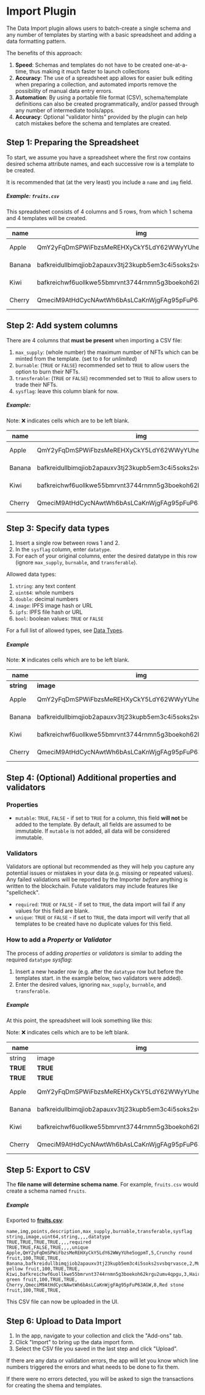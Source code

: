 # Import Plugin

The Data Import plugin allows users to batch-create a single schema and any
number of templates by starting with a basic spreadsheet and adding a data
formatting pattern.

The benefits of this approach:

1. **Speed**: Schemas and templates do not have to be created one-at-a-time,
   thus making it much faster to launch collections
2. **Accuracy**: The use of a spreadsheet app allows for easier bulk editing
   when preparing a collection, and automated imports remove the possibility
   of manual data entry errors.
3. **Automation**: By using a portable file format (CSV), schema/template
   definitions can also be created programmatically, and/or passed through
   any number of intermediate tools/apps.
4. **Accuracy**: Optional "validator hints" provided by the plugin can help
   catch mistakes before the schema and templates are created.


## Step 1: Preparing the Spreadsheet

To start, we assume you have a spreadsheet where the first row contains
desired schema attribute names, and each successive row is a template
to be created.

It is recommended that (at the very least) you include a `name` and `img` field.

##### Example: `fruits.csv`

This spreadsheet consists of 4 columns and 5 rows, from which 1 schema and 4
templates will be created.

| name   | img                                                         | points | description         |
|--------|-------------------------------------------------------------|--------|---------------------|
| Apple  | QmY2yFqDmSPWiFbzsMeREHXyCkY5LdY62WWyYUhe5ogpmT              | 5      | Crunchy round fruit |
| Banana | bafkreidullbimqjiob2apauxv3tj23kupb5em3c4i5soks2svsbqrvasce | 2      | Mushy yellow fruit  |
| Kiwi   | bafkreichwf6uollkwe55bmrvnt3744rnmn5g3boekoh62krgu2umv4qpgu | 3      | Hairy green fruit   |
| Cherry | QmeciM9AtHdCycNAwtWh6bAsLCaKnWjgFAg95pFuP63AGW              | 8      | Red stone fruit     |



## Step 2: Add system columns

There are 4 columns that **must be present** when importing a CSV file:

1. `max_supply`: (whole number) the maximum number of NFTs which can be minted
   from the template. (set to `0` for *unlimited*)
2. `burnable`: (`TRUE` or `FALSE`) recommended set to `TRUE` to allow
   users the option to burn their NFTs.
3. `transferable`: (`TRUE` or `FALSE`) recommended set to `TRUE` to allow users
   to trade their NFTs.
4. `sysflag`: leave this column blank for now.


##### Example:

Note: ❌ indicates cells which are to be left blank.

| name   | img                                                         | points | description         | **max_supply** | **burnable** | **transferable** | **sysflag** |
|--------|-------------------------------------------------------------|--------|---------------------|:--------------:|:------------:|:----------------:|:-----------:|
| Apple  | QmY2yFqDmSPWiFbzsMeREHXyCkY5LdY62WWyYUhe5ogpmT              | 5      | Crunchy round fruit | **100**        | **TRUE**     | **TRUE**         |      ❌     |
| Banana | bafkreidullbimqjiob2apauxv3tj23kupb5em3c4i5soks2svsbqrvasce | 2      | Mushy yellow fruit  | **100**        | **TRUE**     | **TRUE**         |      ❌     |
| Kiwi   | bafkreichwf6uollkwe55bmrvnt3744rnmn5g3boekoh62krgu2umv4qpgu | 3      | Hairy green fruit   | **100**        | **TRUE**     | **TRUE**         |      ❌     |
| Cherry | QmeciM9AtHdCycNAwtWh6bAsLCaKnWjgFAg95pFuP63AGW              | 8      | Red stone fruit     | **100**        | **TRUE**     | **TRUE**         |      ❌     |



## Step 3: Specify data types

1. Insert a single row between rows 1 and 2.
2. In the `sysflag` column, enter `datatype`.
3. For each of your original columns, enter the desired datatype in this row (ignore `max_supply`, `burnable`, and `transferable`).

Allowed data types:
1. `string`: any text content
2. `uint64`: whole numbers
3. `double`: decimal numbers
4. `image`: IPFS image hash or URL
5. `ipfs`: IPFS file hash or URL
6. `bool`: boolean values: `TRUE` or `FALSE`

For a full list of allowed types, see [Data Types](data-types.md).


##### Example

Note: ❌ indicates cells which are to be left blank.

| name       | img                                                         | points     | description         | max_supply | burnable | transferable | sysflag      |
|------------|-------------------------------------------------------------|------------|---------------------|:----------:|:--------:|:------------:|:------------:|
| **string** | **image**                                                   | **uint64** | **string**          | ❌         | ❌       | ❌           | **datatype** |
| Apple      | QmY2yFqDmSPWiFbzsMeREHXyCkY5LdY62WWyYUhe5ogpmT              | 5          | Crunchy round fruit | 100        | TRUE     | TRUE         |        ❌    |
| Banana     | bafkreidullbimqjiob2apauxv3tj23kupb5em3c4i5soks2svsbqrvasce | 2          | Mushy yellow fruit  | 100        | TRUE     | TRUE         |        ❌    |
| Kiwi       | bafkreichwf6uollkwe55bmrvnt3744rnmn5g3boekoh62krgu2umv4qpgu | 3          | Hairy green fruit   | 100        | TRUE     | TRUE         |        ❌    |
| Cherry     | QmeciM9AtHdCycNAwtWh6bAsLCaKnWjgFAg95pFuP63AGW              | 8          | Red stone fruit     | 100        | TRUE     | TRUE         |        ❌    |


## Step 4: (Optional) Additional properties and validators

### Properties

- `mutable`: `TRUE`, `FALSE` - if set to `TRUE` for a column, this field
  **will not** be added to the template. By default, all fields are assumed to
  be immutable. If `mutable` is not added, all data will be considered
  immutable.

### Validators

Validators are optional but recommended as they will help you capture any
potential issues or mistakes in your data (e.g. missing or repeated values).
Any failed validations will be reported by the Importer *before* anything is
written to the blockchain.
Futute validators may include features like "spellcheck".

- `required`: `TRUE` or `FALSE` - if set to `TRUE`, the data import will fail
  if any values for this field are blank.
- `unique`: `TRUE` or `FALSE` - if set to `TRUE`, the data import will verify
  that all templates to be created have no duplicate values for this field.

### How to add a *Property* or *Validator*

The process of adding *properties* or *validators* is similar to adding the
required `datatype` *sysflag*:
1. Insert a new header row (e.g. after the `datatype` row but before the
   templates start. in the example below, two validators were added).
2. Enter the desired values, ignoring `max_supply`, `burnable`, and `transferable`.

##### Example

At this point, the spreadsheet will look something like this:

Note: ❌ indicates cells which are to be left blank.

| name     | img                                                         | points    | description         | max_supply | burnable | transferable | sysflag      |
|----------|-------------------------------------------------------------|-----------|---------------------|:----------:|:--------:|:------------:|:------------:|
| string   | image                                                       | uint64    | string              | ❌         | ❌       | ❌           | datatype     |
| **TRUE** | **TRUE**                                                    | **TRUE**  | **TRUE**            | ❌         | ❌       | ❌           | **required** |
| **TRUE** | **TRUE**                                                    | **FALSE** | **TRUE**            | ❌         | ❌       | ❌           | **unique**   |
| Apple    | QmY2yFqDmSPWiFbzsMeREHXyCkY5LdY62WWyYUhe5ogpmT              | 5         | Crunchy round fruit | 100        | TRUE     | TRUE         | ❌           |
| Banana   | bafkreidullbimqjiob2apauxv3tj23kupb5em3c4i5soks2svsbqrvasce | 2         | Mushy yellow fruit  | 100        | TRUE     | TRUE         | ❌           |
| Kiwi     | bafkreichwf6uollkwe55bmrvnt3744rnmn5g3boekoh62krgu2umv4qpgu | 3         | Hairy green fruit   | 100        | TRUE     | TRUE         | ❌           |
| Cherry   | QmeciM9AtHdCycNAwtWh6bAsLCaKnWjgFAg95pFuP63AGW              | 8         | Red stone fruit     | 100        | TRUE     | TRUE         | ❌           |


## Step 5: Export to CSV

The **file name will determine schema name**. For example, `fruits.csv` would
create a schema named `fruits`.

##### Example

Exported to **[fruits.csv](plugin-import-sample/fruit.csv)**:

```
name,img,points,description,max_supply,burnable,transferable,sysflag
string,image,uint64,string,,,,datatype
TRUE,TRUE,TRUE,TRUE,,,,required
TRUE,TRUE,FALSE,TRUE,,,,unique
Apple,QmY2yFqDmSPWiFbzsMeREHXyCkY5LdY62WWyYUhe5ogpmT,5,Crunchy round fruit,100,TRUE,TRUE,
Banana,bafkreidullbimqjiob2apauxv3tj23kupb5em3c4i5soks2svsbqrvasce,2,Mushy yellow fruit,100,TRUE,TRUE,
Kiwi,bafkreichwf6uollkwe55bmrvnt3744rnmn5g3boekoh62krgu2umv4qpgu,3,Hairy green fruit,100,TRUE,TRUE,
Cherry,QmeciM9AtHdCycNAwtWh6bAsLCaKnWjgFAg95pFuP63AGW,8,Red stone fruit,100,TRUE,TRUE,
```

This CSV file can now be uploaded in the UI.

## Step 6: Upload to Data Import

1. In the app, navigate to your collection and click the "Add-ons" tab.
2. Click "Import" to bring up the data import form.
3. Select the CSV file you saved in the last step and click "Upload".

If there are any data or validation errors, the app will let you know which line numbers triggered the errors and what needs to be done to fix them.

If there were no errors detected, you will be asked to sign the transactions for creating the shema and templates.
